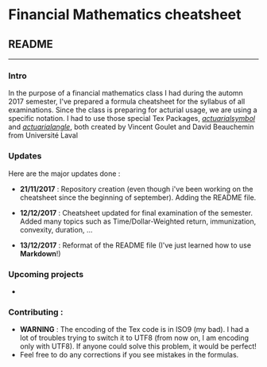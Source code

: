 # Financial Mathematics cheatsheet
## README

--------------
### Intro

In the purpose of a financial mathematics class I had during the automn 2017 semester, I've prepared a formula cheatsheet for the syllabus of all examinations. Since the class is preparing for acturial usage, we are using a specific notation. I had to use those special Tex Packages, [_actuarialsymbol_](https://ctan.org/pkg/actuarialsymbol) and [_actuarialangle_](https://ctan.org/pkg/actuarialangle), both created by Vincent Goulet and David Beauchemin from Université Laval

### Updates
Here are the major updates done :

* **21/11/2017** : Repository creation (even though i've been working on the
		cheatsheet since the beginning of september).
		Adding the README file.

* **12/12/2017** : Cheatsheet updated for final examination of the semester. Added
						many topics such as Time/Dollar-Weighted return, immunization, convexity,
						duration, ...
* **13/12/2017** : Reformat of the README file (I've just learned how to use **Markdown**!)



### Upcoming projects
*

### Contributing :
* **WARNING** : The encoding of the Tex code is in ISO9 (my bad). I had a lot of troubles trying to switch it to UTF8 (from now on, I am encoding only with UTF8). If anyone could solve this problem, it would be perfect!
*  Feel free to do any corrections if you see mistakes in the formulas.

